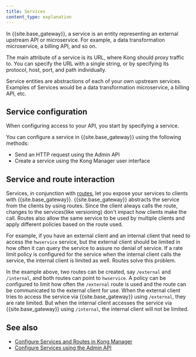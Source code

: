 ```yaml
---
title: Services
content_type: explanation
---
```


In {{site.base_gateway}}, a service is an entity representing an external upstream API or microservice. For example, a data transformation microservice, a billing API, and so on. 

The main attribute of a service is its URL, where Kong should proxy traffic to. You can specify the URL with a single string, or by specifying its protocol, host, port, and path individually. 

Service entities are abstractions of each of your own upstream services. Examples of Services would be a data transformation microservice, a billing API, etc.

## Service configuration

When configuring access to your API, you start by specifying a service.

You can configure a service in {{site.base_gateway}} using the following methods:

* Send an HTTP request using the Admin API
* Create a service using the Kong Manager user interface

## Service and route interaction

Services, in conjunction with [routes](/gateway/latest/understanding-kong/key-concepts/routes/), let you expose your services to clients with {{site.base_gateway}}. {{site.base_gateway}} abstracts the service from the clients by using routes. Since the client always calls the route, changes to the services(like versioning) don't impact how clients make the call.  Routes also allow the same service to be used by multiple clients and apply different policies based on the route used. 

For example, if you have an external client and an internal client that need to access the `hwservice` service, but the external client should be limited in how often it can query the service to assure no denial of service. If a rate limit policy is configured for the service when the internal client calls the service, the internal client is limited as well. Routes solve this problem. 

In the example above, two routes can be created, say `/external` and `/internal`, and both routes can point to `hwservice`. A policy can be configured to limit how often the `/external` route is used and the route can be communicated to the external client for use. When the external client tries to access the service via {{site.base_gateway}} using `/external`, they are rate limited. But when the internal client accesses the service via {{site.base_gateway}} using `/internal`, the internal client will not be limited. 


## See also

* [Configure Services and Routes in Kong Manager](/gateway/latest/kong-manager/get-started/services-routes/)
* [Configure Services using the Admin API](/gateway/latest/get-started/configure-services-and-routes/)